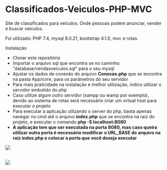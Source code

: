 # Classificados-Veiculos-PHP-MVC
 Site de classificados para veículos. Onde pessoas podem anunciar, vender e buscar veículos.
 
 <p>Foi utilizado: PHP 7.4, mysql 8.0.21, bootstrap 4.1.0, mvc e rotas. 

 <p>Instalação</p>

 <ul>
    <li>Clonar este repositório</li>
    <li>Importar o arquivo sql que encontra se no caminho: "database/vendasveiculos.sql" para o seu mysql</li>
    <li>Ajustar os dados de conexão do arquivo <strong>Conexao.php</strong> que se encontra na pasta App/core, para os parâmetros do seu servidor</li>
    <li>Para mais praticidade na instalação e melhor utilização, indico utilizar o servidor embutido do php</li>
    <li>Caso utilize algum outro servidor (xampp ou wamp por exemplo), devido ao sistema de rotas será necessário criar um virtual host para executar o projeto </li>
    <li>Para executar a aplicação utlizando o server do php, basta apenas navegar no cmd até o arquivo <strong>index.php</strong> que se encontra na raiz do projeto, e executar o comando <strong>php -S localhost:8080</li>
    <li>A aplicação tem que ser executada na porta 8080, mas caso queira utilizar outra porta é necessário modificar o <strong>URL_BASE do arquivo</strong> na raiz <strong>index.php</strong> e colocar a porta que você deseja executar</li>
</ul>

<img src="Resource/imagensWeb/homePage.gif"><br><br>

<img src="Resource/imagensWeb/dashboard.gif">
